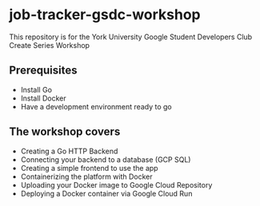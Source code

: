# job-tracker-gsdc-workshop

This repository is for the York University Google Student Developers Club Create Series Workshop

## Prerequisites

- Install Go
- Install Docker
- Have a development environment ready to go

## The workshop covers

- Creating a Go HTTP Backend
- Connecting your backend to a database (GCP SQL)
- Creating a simple frontend to use the app
- Containerizing the platform with Docker
- Uploading your Docker image to Google Cloud Repository
- Deploying a Docker container via Google Cloud Run
